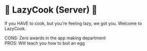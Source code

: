 # :fork_and_knife: LazyCook (Server) :fork_and_knife:

If you HAVE to cook, but you're feeling lazy, we got you.
Welcome to LazyCook.

CONS: Zero awards in the app making department <br>
PROS: Will teach you how to boil an egg
